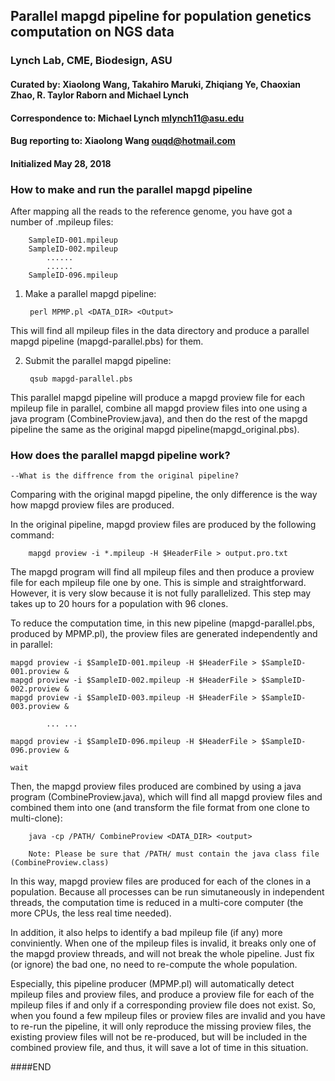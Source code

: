 ## Parallel mapgd pipeline for population genetics computation on NGS data
### Lynch Lab, CME, Biodesign, ASU 
#### Curated by: Xiaolong Wang, Takahiro Maruki, Zhiqiang Ye, Chaoxian Zhao, R. Taylor Raborn and Michael Lynch
#### Correspondence to: Michael Lynch <mlynch11@asu.edu>
#### Bug reporting to: Xiaolong Wang <ouqd@hotmail.com>
#### Initialized May 28, 2018


### How to make and run the parallel mapgd pipeline  
			
		
After mapping all the reads to the reference genome, you have got a number of .mpileup files: 

	
	
		SampleID-001.mpileup
		SampleID-002.mpileup
			......
			......
		SampleID-096.mpileup
		
	

1. Make a parallel mapgd pipeline: 

	
	
		perl MPMP.pl <DATA_DIR> <Output>
		
	
	
This will find all mpileup files in the data directory and produce a parallel mapgd pipeline (mapgd-parallel.pbs) for them.

2. Submit the parallel mapgd pipeline:

	

		qsub mapgd-parallel.pbs
		
	
	
This parallel mapgd pipeline will produce a mapgd proview file for each mpileup file in parallel, combine all mapgd proview files into one using a java program (CombineProview.java), and then do the rest of the mapgd pipeline the same as the original mapgd pipeline(mapgd_original.pbs).


### How does the parallel mapgd pipeline work? 
	--What is the diffrence from the original pipeline?


Comparing with the original mapgd pipeline, the only difference is the way how mapgd proview files are produced.

In the original pipeline, mapgd proview files are produced by the following command:

	
 
		mapgd proview -i *.mpileup -H $HeaderFile > output.pro.txt 
		
 	

The mapgd program will find all mpileup files and then produce a proview file for each mpileup file one by one. This is simple and straightforward. However, it is very slow because it is not fully parallelized. This step may takes up to 20 hours for a population with 96 clones. 

To reduce the computation time, in this new pipeline (mapgd-parallel.pbs, produced by MPMP.pl), the proview files are generated independently and in parallel:
 
	
	
	mapgd proview -i $SampleID-001.mpileup -H $HeaderFile > $SampleID-001.proview &
	mapgd proview -i $SampleID-002.mpileup -H $HeaderFile > $SampleID-002.proview &
	mapgd proview -i $SampleID-003.mpileup -H $HeaderFile > $SampleID-003.proview &
	
			... ...
			
	mapgd proview -i $SampleID-096.mpileup -H $HeaderFile > $SampleID-096.proview &
	
	wait
	
	

Then, the mapgd proview files produced are combined by using a java program (CombineProview.java), which will find all mapgd proview files and combined them into one (and transform the file format from one clone to multi-clone):

	
	
		java -cp /PATH/ CombineProview <DATA_DIR> <output>
		
		Note: Please be sure that /PATH/ must contain the java class file (CombineProview.class)
		
	
	
In this way, mapgd proview files are produced for each of the clones in a population. Because all processes can be run simutaneously in independent threads, the computation time is reduced in a multi-core computer (the more CPUs, the less real time needed).

In addition, it also helps to identify a bad mpileup file (if any) more conviniently. When one of the mpileup files is invalid, it breaks only one of the mapgd proview threads, and will not break the whole pipeline. Just fix (or ignore) the bad one, no need to re-compute the whole population. 

Especially, this pipeline producer (MPMP.pl) will automatically detect mpileup files and proview files, and produce a proview file for each of the mpileup files if and only if a corresponding proview file does not exist.  So, when you found a few mpileup files or proview files are invalid and you have to re-run the pipeline, it will only reproduce the missing proview files, the existing proview files will not be re-produced, but will be included in the combined proview file, and thus, it will save a lot of time in this situation. 
	
####END
